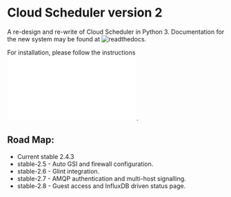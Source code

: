 # Cloud Scheduler version 2

A re-design and re-write of Cloud Scheduler in Python 3. Documentation for the new system may be found at
![readthedocs](https://cloudscheduler.readthedocs.io).

For installation, please follow the instructions ![here](ansible-playbook/README.md).

## Road Map:
- Current stable 2.4.3
- stable-2.5 - Auto GSI and firewall configuration.
- stable-2.6 - Glint integration.
- stable-2.7 - AMQP authentication and multi-host signalling.
- stable-2.8 - Guest access and InfluxDB driven status page.

